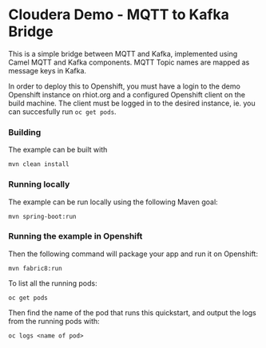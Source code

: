 # Cloudera Demo - MQTT to Kafka Bridge

This is a simple bridge between MQTT and Kafka, implemented using Camel MQTT and Kafka components. MQTT Topic names 
are mapped as message keys in Kafka.

In order to deploy this to Openshift, you must have a login to the demo Openshift instance on rhiot.org and a 
configured Openshift client on the build machine. The client must be logged in to the desired instance, ie. you can 
succesfully run `oc get pods`.

### Building

The example can be built with

    mvn clean install


### Running locally

The example can be run locally using the following Maven goal:

    mvn spring-boot:run


### Running the example in Openshift

Then the following command will package your app and run it on Openshift:

```
mvn fabric8:run
```

To list all the running pods:

    oc get pods

Then find the name of the pod that runs this quickstart, and output the logs from the running pods with:

    oc logs <name of pod>

